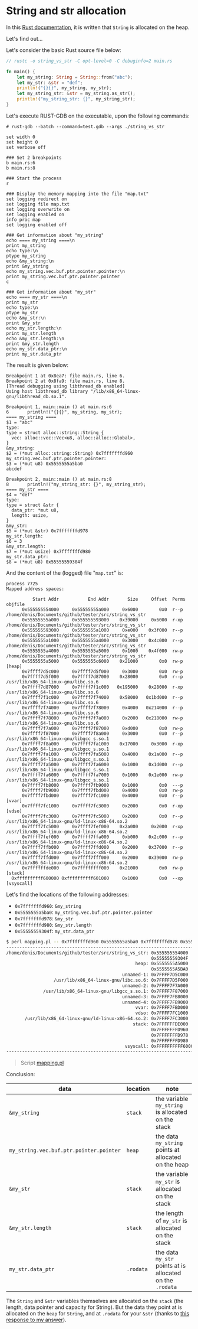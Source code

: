 # String and str allocation

In this [Rust documentation](https://doc.rust-lang.org/rust-by-example/std/str.html), it is written that `String` is allocated on the heap.

Let's find out...

Let's consider the basic Rust source file below:

```rust
// rustc -o string_vs_str -C opt-level=0 -C debuginfo=2 main.rs

fn main() {
    let my_string: String = String::from("abc");
    let my_str: &str = "def";
    println!("{}{}", my_string, my_str);
    let my_string_str: &str = my_string.as_str();
    println!("my_string_str: {}", my_string_str);
}
```

Let's execute RUST-GDB on the executable, upon the following commands:

```gdb
# rust-gdb --batch --command=test.gdb --args ./string_vs_str

set width 0
set height 0
set verbose off

### Set 2 breakpoints
b main.rs:6
b main.rs:8

### Start the process
r

### Display the memory mapping into the file "map.txt"
set logging redirect on
set logging file map.txt
set logging overwrite on
set logging enabled on
info proc map
set logging enabled off

### Get information about "my_string"
echo ==== my_string ====\n
print my_string
echo type:\n
ptype my_string
echo &my_string:\n
print &my_string
echo my_string.vec.buf.ptr.pointer.pointer:\n
print my_string.vec.buf.ptr.pointer.pointer
c

### Get information about "my_str"
echo ==== my_str ====\n
print my_str
echo type:\n
ptype my_str
echo &my_str:\n
print &my_str
echo my_str.length:\n
print my_str.length
echo &my_str.length:\n
print &my_str.length
echo my_str.data_ptr:\n
print my_str.data_ptr
```

The result is given below:

```
Breakpoint 1 at 0x8ea7: file main.rs, line 6.
Breakpoint 2 at 0x8fa9: file main.rs, line 8.
[Thread debugging using libthread_db enabled]
Using host libthread_db library "/lib/x86_64-linux-gnu/libthread_db.so.1".

Breakpoint 1, main::main () at main.rs:6
6	    println!("{}{}", my_string, my_str);
==== my_string ====
$1 = "abc"
type:
type = struct alloc::string::String {
  vec: alloc::vec::Vec<u8, alloc::alloc::Global>,
}
&my_string:
$2 = (*mut alloc::string::String) 0x7fffffffd960
my_string.vec.buf.ptr.pointer.pointer:
$3 = (*mut u8) 0x5555555a5ba0
abcdef

Breakpoint 2, main::main () at main.rs:8
8	    println!("my_string_str: {}", my_string_str);
==== my_str ====
$4 = "def"
type:
type = struct &str {
  data_ptr: *mut u8,
  length: usize,
}
&my_str:
$5 = (*mut &str) 0x7fffffffd978
my_str.length:
$6 = 3
&my_str.length:
$7 = (*mut usize) 0x7fffffffd980
my_str.data_ptr:
$8 = (*mut u8) 0x55555559304f
```

And the content of the (logged) file "`map.txt`" is:

```
process 7725
Mapped address spaces:

          Start Addr           End Addr       Size     Offset  Perms  objfile
      0x555555554000     0x55555555a000     0x6000        0x0  r--p   /home/denis/Documents/github/tester/src/string_vs_str
      0x55555555a000     0x555555593000    0x39000     0x6000  r-xp   /home/denis/Documents/github/tester/src/string_vs_str
      0x555555593000     0x5555555a1000     0xe000    0x3f000  r--p   /home/denis/Documents/github/tester/src/string_vs_str
      0x5555555a1000     0x5555555a4000     0x3000    0x4c000  r--p   /home/denis/Documents/github/tester/src/string_vs_str
      0x5555555a4000     0x5555555a5000     0x1000    0x4f000  rw-p   /home/denis/Documents/github/tester/src/string_vs_str
      0x5555555a5000     0x5555555c6000    0x21000        0x0  rw-p   [heap]
      0x7ffff7d5c000     0x7ffff7d5f000     0x3000        0x0  rw-p   
      0x7ffff7d5f000     0x7ffff7d87000    0x28000        0x0  r--p   /usr/lib/x86_64-linux-gnu/libc.so.6
      0x7ffff7d87000     0x7ffff7f1c000   0x195000    0x28000  r-xp   /usr/lib/x86_64-linux-gnu/libc.so.6
      0x7ffff7f1c000     0x7ffff7f74000    0x58000   0x1bd000  r--p   /usr/lib/x86_64-linux-gnu/libc.so.6
      0x7ffff7f74000     0x7ffff7f78000     0x4000   0x214000  r--p   /usr/lib/x86_64-linux-gnu/libc.so.6
      0x7ffff7f78000     0x7ffff7f7a000     0x2000   0x218000  rw-p   /usr/lib/x86_64-linux-gnu/libc.so.6
      0x7ffff7f7a000     0x7ffff7f87000     0xd000        0x0  rw-p   
      0x7ffff7f87000     0x7ffff7f8a000     0x3000        0x0  r--p   /usr/lib/x86_64-linux-gnu/libgcc_s.so.1
      0x7ffff7f8a000     0x7ffff7fa1000    0x17000     0x3000  r-xp   /usr/lib/x86_64-linux-gnu/libgcc_s.so.1
      0x7ffff7fa1000     0x7ffff7fa5000     0x4000    0x1a000  r--p   /usr/lib/x86_64-linux-gnu/libgcc_s.so.1
      0x7ffff7fa5000     0x7ffff7fa6000     0x1000    0x1d000  r--p   /usr/lib/x86_64-linux-gnu/libgcc_s.so.1
      0x7ffff7fa6000     0x7ffff7fa7000     0x1000    0x1e000  rw-p   /usr/lib/x86_64-linux-gnu/libgcc_s.so.1
      0x7ffff7fb8000     0x7ffff7fb9000     0x1000        0x0  ---p   
      0x7ffff7fb9000     0x7ffff7fbd000     0x4000        0x0  rw-p   
      0x7ffff7fbd000     0x7ffff7fc1000     0x4000        0x0  r--p   [vvar]
      0x7ffff7fc1000     0x7ffff7fc3000     0x2000        0x0  r-xp   [vdso]
      0x7ffff7fc3000     0x7ffff7fc5000     0x2000        0x0  r--p   /usr/lib/x86_64-linux-gnu/ld-linux-x86-64.so.2
      0x7ffff7fc5000     0x7ffff7fef000    0x2a000     0x2000  r-xp   /usr/lib/x86_64-linux-gnu/ld-linux-x86-64.so.2
      0x7ffff7fef000     0x7ffff7ffa000     0xb000    0x2c000  r--p   /usr/lib/x86_64-linux-gnu/ld-linux-x86-64.so.2
      0x7ffff7ffb000     0x7ffff7ffd000     0x2000    0x37000  r--p   /usr/lib/x86_64-linux-gnu/ld-linux-x86-64.so.2
      0x7ffff7ffd000     0x7ffff7fff000     0x2000    0x39000  rw-p   /usr/lib/x86_64-linux-gnu/ld-linux-x86-64.so.2
      0x7ffffffde000     0x7ffffffff000    0x21000        0x0  rw-p   [stack]
  0xffffffffff600000 0xffffffffff601000     0x1000        0x0  --xp   [vsyscall]
```

Let's find the locations of the following addresses:

* `0x7fffffffd960`: `&my_string`
* `0x5555555a5ba0`: `my_string.vec.buf.ptr.pointer.pointer`
* `0x7fffffffd978`: `&my_str`
* `0x7fffffffd980`: `&my_str.length`
* `0x55555559304f`: `my_str.data_ptr`

```bash
$ perl mapping.pl -- 0x7fffffffd960 0x5555555a5ba0 0x7fffffffd978 0x55555559304f 0x7fffffffd980
-----------------------------------------------------------------------------------------------------------------
/home/denis/Documents/github/tester/src/string_vs_str: 0x555555554000              -> 0x5555555A4FFF            
                                                       0x55555559304F
                                                 heap: 0x5555555A5000              -> 0x5555555C5FFF            
                                                       0x5555555A5BA0
                                            unnamed-1: 0x7FFFF7D5C000              -> 0x7FFFF7D5EFFF            
                  /usr/lib/x86_64-linux-gnu/libc.so.6: 0x7FFFF7D5F000              -> 0x7FFFF7F79FFF            
                                            unnamed-2: 0x7FFFF7F7A000              -> 0x7FFFF7F86FFF            
              /usr/lib/x86_64-linux-gnu/libgcc_s.so.1: 0x7FFFF7F87000              -> 0x7FFFF7FA6FFF            
                                            unnamed-3: 0x7FFFF7FB8000              -> 0x7FFFF7FB8FFF            
                                            unnamed-4: 0x7FFFF7FB9000              -> 0x7FFFF7FBCFFF            
                                                 vvar: 0x7FFFF7FBD000              -> 0x7FFFF7FC0FFF            
                                                 vdso: 0x7FFFF7FC1000              -> 0x7FFFF7FC2FFF            
       /usr/lib/x86_64-linux-gnu/ld-linux-x86-64.so.2: 0x7FFFF7FC3000              -> 0x7FFFF7FFEFFF            
                                                stack: 0x7FFFFFFDE000              -> 0x7FFFFFFFEFFF            
                                                       0x7FFFFFFFD960
                                                       0x7FFFFFFFD978
                                                       0x7FFFFFFFD980
                                             vsyscall: 0xFFFFFFFFFF600000          -> 0xFFFFFFFFFF600FFF        
-----------------------------------------------------------------------------------------------------------------
```

> Script [mapping.pl](https://github.com/denis-beurive/gdb-notes/blob/master/tools/mapping.pl)

Conclusion:

| data                                     | location   | note                                                      |
|------------------------------------------|------------|------------------------------------------------------------
| `&my_string`                             | `stack`    | the variable `my_string` is allocated on the stack        |
| `my_string.vec.buf.ptr.pointer.pointer`  | `heap`     | the data `my_string` points at allocated on the heap      |
| `&my_str`                                | `stack`    | the variable `my_str` is allocated on the stack           |
| `&my_str.length`                         | `stack`    | the length of `my_str` is allocated on the stack          |
| `my_str.data_ptr`                        | `.rodata`  | the data `my_str` points at is allocated on the `.rodata` |


The `String` and `&str` variables themselves are allocated on the `stack` (the length, data pointer and capacity for String). But the data they point at is allocated on the `heap` for `String`, and at `.rodata` for your `&str` (thanks to [this response to my answer](https://stackoverflow.com/questions/75124797/is-string-always-allocated-on-the-heap)).
